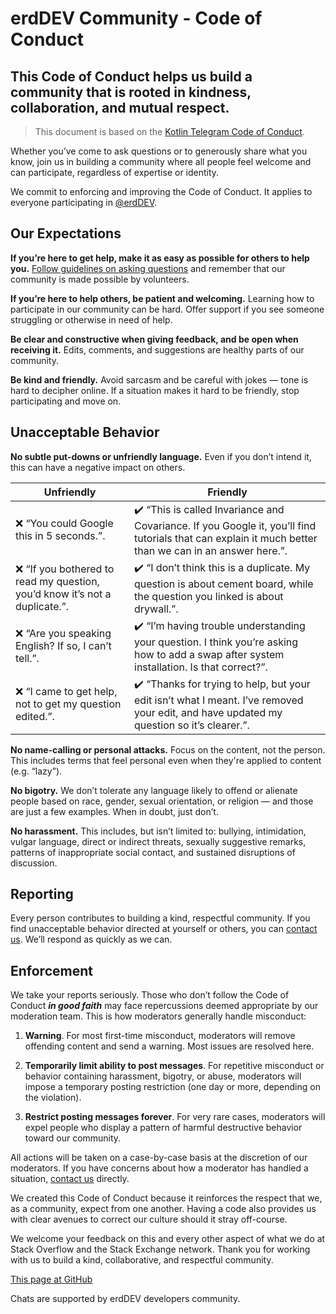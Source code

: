 # erdDEV Community - Code of Conduct

## This Code of Conduct helps us build a community that is rooted in kindness, collaboration, and mutual respect.

> This document is based on the [Kotlin Telegram Code of Conduct](https://github.com/KotlinBy/kotlin-telegram/edit/master/docs/en/code-of-conduct.md).

Whether you’ve come to ask questions or to generously share what you know, join us in building a community where all people feel welcome and can participate, regardless of expertise or identity.

We commit to enforcing and improving the Code of Conduct. It applies to everyone participating in [@erdDEV](https://t.me/erdDEV).

## Our Expectations

**If you’re here to get help, make it as easy as possible for others to help you.** [Follow guidelines on asking questions](https://stackoverflow.com/help/how-to-ask) and remember that our community is made possible by volunteers.

**If you’re here to help others, be patient and welcoming.** Learning how to participate in our community can be hard. Offer support if you see someone struggling or otherwise in need of help.

**Be clear and constructive when giving feedback, and be open when receiving it.** Edits, comments, and suggestions are healthy parts of our community.

**Be kind and friendly.** Avoid sarcasm and be careful with jokes — tone is hard to decipher online. If a situation makes it hard to be friendly, stop participating and move on.

## Unacceptable Behavior

**No subtle put-downs or unfriendly language.** Even if you don’t intend it, this can have a negative impact on others.

| Unfriendly | Friendly |
| ---------- | -------- |
| ❌ “You could Google this in 5 seconds.”.| ✔️ “This is called Invariance and Covariance. If you Google it, you’ll find tutorials that can explain it much better than we can in an answer here.”. |
| ❌ “If you bothered to read my question, you’d know it’s not a duplicate.”.| ✔️ “I don’t think this is a duplicate. My question is about cement board, while the question you linked is about drywall.”. |
| ❌ “Are you speaking English? If so, I can’t tell.”.| ✔️ “I’m having trouble understanding your question. I think you’re asking how to add a swap after system installation. Is that correct?”. |
| ❌ “I came to get help, not to get my question edited.”.| ✔️ “Thanks for trying to help, but your edit isn’t what I meant. I’ve removed your edit, and have updated my question so it’s clearer.”. |

**No name-calling or personal attacks.** Focus on the content, not the person. This includes terms that feel personal even when they're applied to content (e.g. “lazy”).

**No bigotry.** We don’t tolerate any language likely to offend or alienate people based on race, gender, sexual orientation, or religion — and those are just a few examples. When in doubt, just don’t.

**No harassment.** This includes, but isn’t limited to: bullying, intimidation, vulgar language, direct or indirect threats, sexually suggestive remarks, patterns of inappropriate social contact, and sustained disruptions of discussion.

## Reporting

Every person contributes to building a kind, respectful community. If you find unacceptable behavior directed at yourself or others, you can [contact us](https://t.me/kotlin_meta). We’ll respond as quickly as we can.

## Enforcement

We take your reports seriously. Those who don’t follow the Code of Conduct ***in good faith*** may face repercussions deemed appropriate by our moderation team. This is how moderators generally handle misconduct:

1. **Warning**. For most first-time misconduct, moderators will remove offending content and send a warning. Most issues are resolved here.

2. **Temporarily limit ability to post messages**. For repetitive misconduct or behavior containing harassment, bigotry, or abuse, moderators will impose a temporary posting restriction (one day or more, depending on the violation).

3. **Restrict posting messages forever**. For very rare cases, moderators will expel people who display a pattern of harmful destructive behavior toward our community.

All actions will be taken on a case-by-case basis at the discretion of our moderators. If you have concerns about how a moderator has handled a situation, [contact us](https://t.me/erdDEV) directly.

We created this Code of Conduct because it reinforces the respect that we, as a community, expect from one another. Having a code also provides us with clear avenues to correct our culture should it stray off-course.

We welcome your feedback on this and every other aspect of what we do at Stack Overflow and the Stack Exchange network. Thank you for working with us to build a kind, collaborative, and respectful community.

[This page at GitHub](https://github.com/erdDEVcode/docs/blob/master/community/code-of-conduct.md)

Chats are supported by erdDEV developers community.
